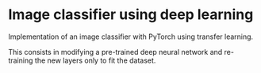 # Image classifier using deep learning
Implementation of an image classifier with PyTorch using transfer learning.  
  
This consists in modifying a pre-trained deep neural network and re-training the new layers only to fit the dataset.
